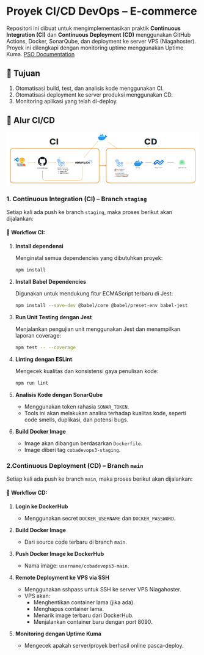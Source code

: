 # Proyek CI/CD DevOps – E-commerce

Repositori ini dibuat untuk mengimplementasikan praktik **Continuous Integration (CI)** dan **Continuous Deployment (CD)** menggunakan GitHub Actions, Docker, SonarQube, dan deployment ke server VPS (Niagahoster). Proyek ini dilengkapi dengan monitoring uptime menggunakan Uptime Kuma.
[PSO Documentation](https://docs.google.com/document/d/1a2DzO4n6TFwfom2k698a_BO9H8oXvmMIc7KmMnWqqIs/edit?tab=t.0)

## 📌 Tujuan

1. Otomatisasi build, test, dan analisis kode menggunakan CI.
2. Otomatisasi deployment ke server produksi menggunakan CD.
3. Monitoring aplikasi yang telah di-deploy.

## 🔁 Alur CI/CD

<div align="center">
  <img src="https://github.com/zicorociz/cobadevops3/blob/5ca5476a26ba1c01ddca110cd84d5bc6b6dc21ad/workflow.png?raw=true" width="700"/>
</div>

### 1. Continuous Integration (CI) – Branch `staging`
Setiap kali ada push ke branch `staging`, maka proses berikut akan dijalankan:

#### 🔄 Workflow CI:

1. **Install dependensi**

   Menginstal semua dependencies yang dibutuhkan proyek:

   ```bash
   npm install

2. **Install Babel Dependencies**

   Digunakan untuk mendukung fitur ECMAScript terbaru di Jest:

   ```bash
   npm install --save-dev @babel/core @babel/preset-env babel-jest
   ```
3. **Run Unit Testing dengan Jest**

   Menjalankan pengujian unit menggunakan Jest dan menampilkan laporan coverage:
   ```bash
   npm test -- --coverage
   ```
4. **Linting dengan ESLint**

   Mengecek kualitas dan konsistensi gaya penulisan kode:
   ```bash
   npm run lint

5. **Analisis Kode dengan SonarQube**
   - Menggunakan token rahasia `SONAR_TOKEN`.
   - Tools ini akan melakukan analisa terhadap kualitas kode, seperti code smells, duplikasi, dan potensi bugs.

6. **Build Docker Image**
   - Image akan dibangun berdasarkan `Dockerfile`.
   - Image diberi tag `cobadevops3-staging`.

### 2.Continuous Deployment (CD) – Branch `main`
Setiap kali ada push ke branch `main`, maka proses berikut akan dijalankan:

#### 🔄 Workflow CD:

1. **Login ke DockerHub**
   - Menggunakan secret `DOCKER_USERNAME` dan `DOCKER_PASSWORD`.

2. **Build Docker Image**
   - Dari source code terbaru di branch `main`.

3. **Push Docker Image ke DockerHub**
   - Nama image: `username/cobadevops3-main`.

4. **Remote Deployment ke VPS via SSH**
   - Menggunakan sshpass untuk SSH ke server VPS Niagahoster.
   - VPS akan:
      - Menghentikan container lama (jika ada).
      - Menghapus container lama.
      - Menarik image terbaru dari DockerHub.
      - Menjalankan container baru dengan port 8090.

5. **Monitoring dengan Uptime Kuma**
   - Mengecek apakah server/proyek berhasil online pasca-deploy.

